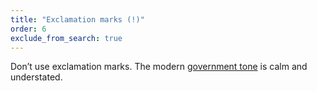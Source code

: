 ```yaml
---
title: "Exclamation marks (!)"
order: 6
exclude_from_search: true
---
```


Don’t use exclamation marks. The modern [government tone](/writing-style/#tone) is calm and understated.
